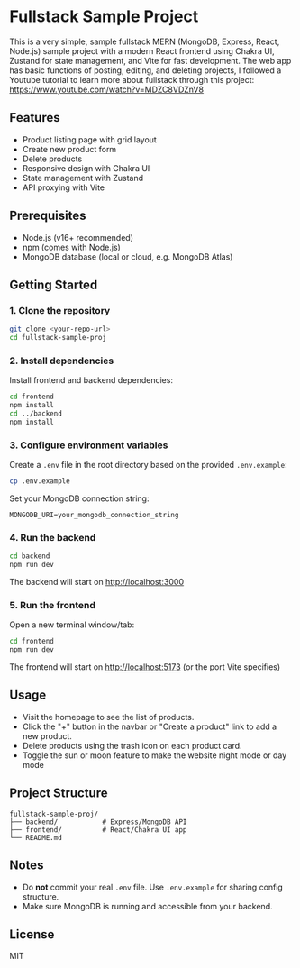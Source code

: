 # Fullstack Sample Project

This is a very simple, sample fullstack MERN (MongoDB, Express, React, Node.js) sample project with a modern React frontend using Chakra UI, Zustand for state management, and Vite for fast development. The web app has basic functions of posting, editing, and deleting projects, I followed a Youtube tutorial to learn more about fullstack through this project: https://www.youtube.com/watch?v=MDZC8VDZnV8 

## Features

- Product listing page with grid layout
- Create new product form
- Delete products
- Responsive design with Chakra UI
- State management with Zustand
- API proxying with Vite

## Prerequisites

- Node.js (v16+ recommended)
- npm (comes with Node.js)
- MongoDB database (local or cloud, e.g. MongoDB Atlas)

## Getting Started

### 1. Clone the repository
```bash
git clone <your-repo-url>
cd fullstack-sample-proj
```

### 2. Install dependencies
Install frontend and backend dependencies:
```bash
cd frontend
npm install
cd ../backend
npm install
```

### 3. Configure environment variables
Create a `.env` file in the root directory based on the provided `.env.example`:
```bash
cp .env.example
```
Set your MongoDB connection string:
```
MONGODB_URI=your_mongodb_connection_string
```

### 4. Run the backend
```bash
cd backend
npm run dev
```
The backend will start on [http://localhost:3000](http://localhost:3000)

### 5. Run the frontend
Open a new terminal window/tab:
```bash
cd frontend
npm run dev
```
The frontend will start on [http://localhost:5173](http://localhost:5173) (or the port Vite specifies)

## Usage
- Visit the homepage to see the list of products.
- Click the "+" button in the navbar or "Create a product" link to add a new product.
- Delete products using the trash icon on each product card.
- Toggle the sun or moon feature to make the website night mode or day mode

## Project Structure
```
fullstack-sample-proj/
├── backend/           # Express/MongoDB API
├── frontend/          # React/Chakra UI app
└── README.md
```

## Notes
- Do **not** commit your real `.env` file. Use `.env.example` for sharing config structure.
- Make sure MongoDB is running and accessible from your backend.

## License
MIT
